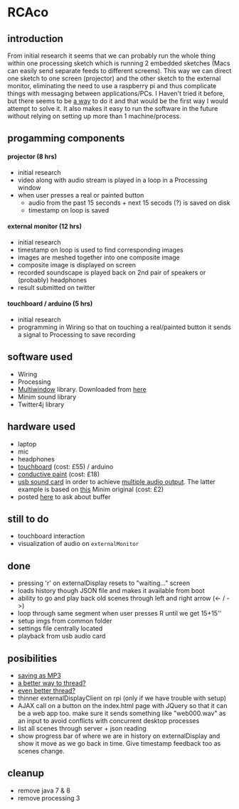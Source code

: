# RCAco

## introduction
From initial research it seems that we can probably run the whole thing within one processing sketch which is running 2 embedded sketches (Macs can easily send separate feeds to different screens). This way we can direct one sketch to one screen (projector) and the other sketch to the external monitor, eliminating the need to use a raspberry pi and thus complicate things with messaging between applications/PCs. I Haven't tried it before, but there seems to be [a way](http://www.gicentre.net/utils/multiwindow/) to do it and that would be the first way I would attempt to solve it. It also makes it easy to run the software in the future without relying on setting up more than 1 machine/process.

## progamming components

#### projector (8 hrs)
* initial research
* video along with audio stream is played in a loop in a Processing window
* when user presses a real or painted button
  * audio from the past 15 seconds + next 15 secods (?) is saved on disk
  * timestamp on loop is saved
  
#### external monitor (12 hrs)
* initial research
* timestamp on loop is used to find corresponding images
* images are meshed together into one composite image
* composite image is displayed on screen
* recorded soundscape is played back on 2nd pair of speakers or (probably) headphones
* result submitted on twitter

#### touchboard / arduino (5 hrs)
* initial research
* programming in Wiring so that on touching a real/painted button it sends a signal to Processing to save recording

## software used
* Wiring
* Processing
* [Multiwindow](http://www.gicentre.net/utils/multiwindow/) library. Downloaded from [here](http://www.gicentre.net/software/#/utils/)
* Minim sound library
* Twitter4j library

## hardware used
* laptop
* mic
* headphones
* [touchboard](http://www.bareconductive.com/shop/touch-board/) (cost: £55) / arduino
* [conductive paint](http://www.bareconductive.com/shop/electric-paint-50ml/) (cost: £18)
* [usb sound card](http://www.amazon.co.uk/USB2-0-External-Quality-Channel-Adapter/dp/B003ZM0XIY/ref=sr_1_1?ie=UTF8&qid=1433022900&sr=8-1&keywords=usb+sound+card) in order to achieve [multiple audio output](http://forum.processing.org/two/discussion/3109/how-to-get-multiple-audio-outputs-with-minim). The latter example is based on [this](http://code.compartmental.net/minim/examples/Minim/setOutputMixer/) Minim original (cost: £2)
* posted [here](http://forum.processing.org/two/discussion/11155/record-past-15-seconds-of-microphone-with-minim) to ask about buffer

## still to do
* touchboard interaction
* visualization of audio on `externalMonitor`

## done
* pressing 'r' on externalDisplay resets to "waiting..." screen
* loads history though JSON file and makes it available from boot
* ability to go and play back old scenes through left and right arrow (<- / ->)
* loop through same segment when user presses R until we get 15+15''
* setup imgs from common folder
* settings file centrally located
* playback from usb audio card

## posibilities
* [saving as MP3](http://sourceforge.net/p/lame/mailman/message/11484009/)
* [a better way to thread?](http://w3facility.org/question/running-a-scrapy-spider-in-the-background-in-a-flask-app/)
* [even better thread?](http://blog.miguelgrinberg.com/post/the-flask-mega-tutorial-part-xi-email-support)
* thinner externalDisplayClient on rpi (only if we have trouble with setup)
* AJAX call on a button on the index.html page with JQuery so that it can be a web app too. make sure it sends something like "web000.wav" as an input to avoid conflicts with concurrent desktop processes
* list all scenes through server + json reading
* show progress bar of where we are in history on externalDisplay and show it move as we go back in time. Give timestamp feedback too as scenes change.

## cleanup
* remove java 7 & 8
* remove processing 3
